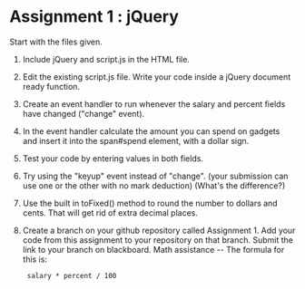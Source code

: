 # Assignment 1 : jQuery

Start with the files given.

1. Include jQuery and script.js in the HTML file.

2. Edit the existing script.js file. Write your code inside a jQuery
   document ready function.

3. Create an event handler to run whenever the salary and percent 
   fields have changed ("change" event).

4. In the event handler calculate the amount you can spend on 
   gadgets and insert it into the span#spend element, with a dollar sign.

5. Test your code by entering values in both fields.

6. Try using the "keyup" event instead of "change". (your submission can use one or the other with no mark deduction)
   (What's the difference?)

7. Use the built in toFixed() method to round the number to dollars and cents. That will get rid of extra decimal places.

8. Create a branch on your github repository called Assignment 1. Add your code from this assignment to your repository on that branch. Submit the link to your branch on blackboard.
Math assistance -- The formula for this is:

		salary * percent / 100
  